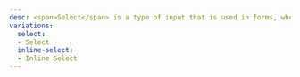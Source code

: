 ```yaml
---
desc: <span>Select</span> is a type of input that is used in forms, where a user is submitting data and chooses one option from a list.
variations:
  select:
  - Select
  inline-select:
  - Inline Select
---
```

